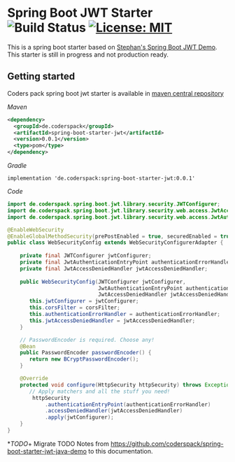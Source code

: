 # Spring Boot JWT Starter ![Build Status](https://travis-ci.org/coderspack/spring-boot-starter-jwt.svg?branch=master) [![License: MIT](https://img.shields.io/badge/License-MIT-yellow.svg)](https://opensource.org/licenses/MIT)

This is a spring boot starter based on [Stephan's Spring Boot JWT Demo](https://github.com/szerhusenBC/jwt-spring-security-demo).
This starter is still in progress and not production ready.

## Getting started

Coders pack spring boot jwt starter is available in [maven central repository](https://search.maven.org/search?q=coderspack)

_Maven_
```xml
<dependency>
  <groupId>de.coderspack</groupId>
  <artifactId>spring-boot-starter-jwt</artifactId>
  <version>0.0.1</version>
  <type>pom</type>
</dependency>
```

_Gradle_
```
implementation 'de.coderspack:spring-boot-starter-jwt:0.0.1'
```

_Code_
```java
import de.coderspack.spring.boot.jwt.library.security.JWTConfigurer;
import de.coderspack.spring.boot.jwt.library.security.web.access.JwtAccessDeniedHandler;
import de.coderspack.spring.boot.jwt.library.security.web.access.JwtAuthenticationEntryPoint;

@EnableWebSecurity
@EnableGlobalMethodSecurity(prePostEnabled = true, securedEnabled = true)
public class WebSecurityConfig extends WebSecurityConfigurerAdapter {
   
    private final JWTConfigurer jwtConfigurer;
    private final JwtAuthenticationEntryPoint authenticationErrorHandler;
    private final JwtAccessDeniedHandler jwtAccessDeniedHandler;
 
    public WebSecurityConfig(JWTConfigurer jwtConfigurer,
                             JwtAuthenticationEntryPoint authenticationErrorHandler,
                             JwtAccessDeniedHandler jwtAccessDeniedHandler) {
       this.jwtConfigurer = jwtConfigurer;
       this.corsFilter = corsFilter;
       this.authenticationErrorHandler = authenticationErrorHandler;
       this.jwtAccessDeniedHandler = jwtAccessDeniedHandler;
    }

    // PasswordEncoder is required. Choose any!
    @Bean
    public PasswordEncoder passwordEncoder() {
       return new BCryptPasswordEncoder();
    }

    @Override
    protected void configure(HttpSecurity httpSecurity) throws Exception {
       // Apply matchers and all the stuff you need!
        httpSecurity
            .authenticationEntryPoint(authenticationErrorHandler)
            .accessDeniedHandler(jwtAccessDeniedHandler)
            .apply(jwtConfigurer);
    }
}
```

**TODO*+ Migrate TODO Notes from https://github.com/coderspack/spring-boot-starter-jwt-java-demo 
to this documentation.
